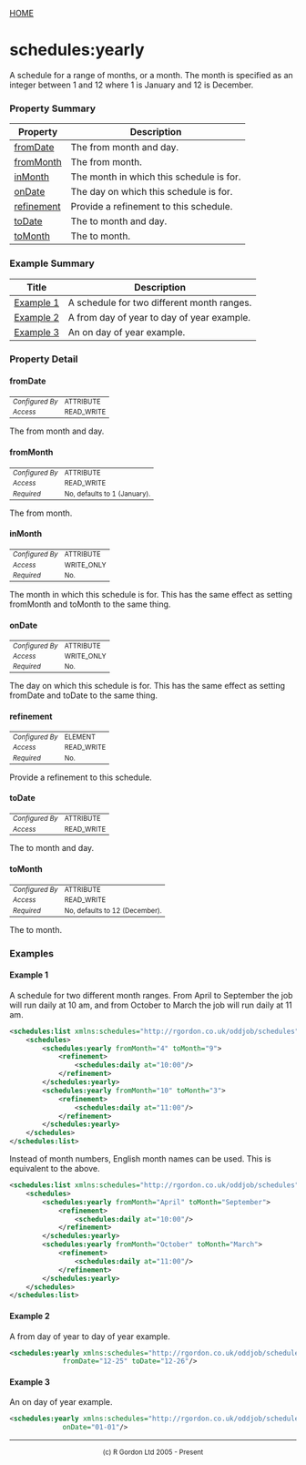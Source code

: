[HOME](../../../../README.md)
# schedules:yearly

A schedule for a range of months, or a month. The month
is specified as an integer between 1 and 12 where 1 is January and
12 is December.

### Property Summary

| Property | Description |
| -------- | ----------- |
| [fromDate](#propertyfromDate) | The from month and day. | 
| [fromMonth](#propertyfromMonth) | The from month. | 
| [inMonth](#propertyinMonth) | The month in which this schedule is for. | 
| [onDate](#propertyonDate) | The day on which this schedule is for. | 
| [refinement](#propertyrefinement) | Provide a refinement to this schedule. | 
| [toDate](#propertytoDate) | The to month and day. | 
| [toMonth](#propertytoMonth) | The to month. | 


### Example Summary

| Title | Description |
| ----- | ----------- |
| [Example 1](#example1) | A schedule for two different month ranges. |
| [Example 2](#example2) | A from day of year to day of year example. |
| [Example 3](#example3) | An on day of year example. |


### Property Detail
#### fromDate <a name="propertyfromDate"></a>

<table style='font-size:smaller'>
      <tr><td><i>Configured By</i></td><td>ATTRIBUTE</td></tr>
      <tr><td><i>Access</i></td><td>READ_WRITE</td></tr>
</table>

The from month and day.

#### fromMonth <a name="propertyfromMonth"></a>

<table style='font-size:smaller'>
      <tr><td><i>Configured By</i></td><td>ATTRIBUTE</td></tr>
      <tr><td><i>Access</i></td><td>READ_WRITE</td></tr>
      <tr><td><i>Required</i></td><td>No, defaults to 1 (January).</td></tr>
</table>

The from month.

#### inMonth <a name="propertyinMonth"></a>

<table style='font-size:smaller'>
      <tr><td><i>Configured By</i></td><td>ATTRIBUTE</td></tr>
      <tr><td><i>Access</i></td><td>WRITE_ONLY</td></tr>
      <tr><td><i>Required</i></td><td>No.</td></tr>
</table>

The month in which this schedule is for.
This has the same effect as setting fromMonth and toMonth to the same thing.

#### onDate <a name="propertyonDate"></a>

<table style='font-size:smaller'>
      <tr><td><i>Configured By</i></td><td>ATTRIBUTE</td></tr>
      <tr><td><i>Access</i></td><td>WRITE_ONLY</td></tr>
      <tr><td><i>Required</i></td><td>No.</td></tr>
</table>

The day on which this schedule is for.
This has the same effect as setting fromDate and toDate to the same thing.

#### refinement <a name="propertyrefinement"></a>

<table style='font-size:smaller'>
      <tr><td><i>Configured By</i></td><td>ELEMENT</td></tr>
      <tr><td><i>Access</i></td><td>READ_WRITE</td></tr>
      <tr><td><i>Required</i></td><td>No.</td></tr>
</table>

Provide a refinement to this schedule.

#### toDate <a name="propertytoDate"></a>

<table style='font-size:smaller'>
      <tr><td><i>Configured By</i></td><td>ATTRIBUTE</td></tr>
      <tr><td><i>Access</i></td><td>READ_WRITE</td></tr>
</table>

The to month and day.

#### toMonth <a name="propertytoMonth"></a>

<table style='font-size:smaller'>
      <tr><td><i>Configured By</i></td><td>ATTRIBUTE</td></tr>
      <tr><td><i>Access</i></td><td>READ_WRITE</td></tr>
      <tr><td><i>Required</i></td><td>No, defaults to 12 (December).</td></tr>
</table>

The to month.


### Examples
#### Example 1 <a name="example1"></a>

A schedule for two different month ranges. From April to September the
job will run daily at 10 am, and from October to March the job will run
daily at 11 am.

```xml
<schedules:list xmlns:schedules="http://rgordon.co.uk/oddjob/schedules">
    <schedules>
        <schedules:yearly fromMonth="4" toMonth="9">
            <refinement>
                <schedules:daily at="10:00"/>
            </refinement>
        </schedules:yearly>
        <schedules:yearly fromMonth="10" toMonth="3">
            <refinement>
                <schedules:daily at="11:00"/>
            </refinement>
        </schedules:yearly>
    </schedules>
</schedules:list>
```


Instead of month numbers, English month names can be used. This is
equivalent to the above.

```xml
<schedules:list xmlns:schedules="http://rgordon.co.uk/oddjob/schedules">
    <schedules>
        <schedules:yearly fromMonth="April" toMonth="September">
            <refinement>
                <schedules:daily at="10:00"/>
            </refinement>
        </schedules:yearly>
        <schedules:yearly fromMonth="October" toMonth="March">
            <refinement>
                <schedules:daily at="11:00"/>
            </refinement>
        </schedules:yearly>
    </schedules>
</schedules:list>
```


#### Example 2 <a name="example2"></a>

A from day of year to day of year example.

```xml
<schedules:yearly xmlns:schedules="http://rgordon.co.uk/oddjob/schedules"
             fromDate="12-25" toDate="12-26"/>
```


#### Example 3 <a name="example3"></a>

An on day of year example.

```xml
<schedules:yearly xmlns:schedules="http://rgordon.co.uk/oddjob/schedules"
             onDate="01-01"/>
```



-----------------------

<div style='font-size: smaller; text-align: center;'>(c) R Gordon Ltd 2005 - Present</div>
